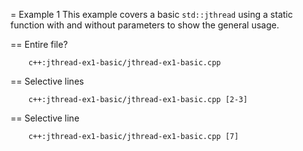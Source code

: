 = Example 1
This example covers a basic `std::jthread` using a static function with and without parameters to show the general usage.

== Entire file?
```
	c++:jthread-ex1-basic/jthread-ex1-basic.cpp

```

== Selective lines
```
	c++:jthread-ex1-basic/jthread-ex1-basic.cpp [2-3]

```

== Selective line
```
	c++:jthread-ex1-basic/jthread-ex1-basic.cpp [7]

```
